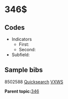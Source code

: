 # 346$

## Codes

-   Indicators
    -   First:
    -   Second:
-   Subfield:

## Sample bibs

8502588 [Quicksearch](https://search.library.yale.edu/catalog/8502588) [VXWS](http://prodorbis.library.yale.edu:7014/vxws/GetHoldingsService?bibId=8502588)

**Parent topic:**[346](../../tags/346/346.md)

